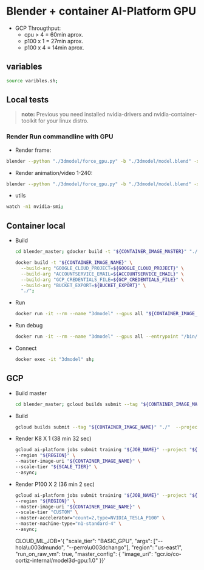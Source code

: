# Blender + container AI-Platform GPU

- GCP Througthput:
  - cpu &gt; 4 = 60min aprox.
  - p100 x 1   = 27min aprox.
  - p100 x 4   = 14min aprox.


## variables

```bash
source varibles.sh;
```

## Local tests
> **note:** Previous you need installed nvidia-drivers and nvidia-container-toolkit for your linux distro.

### Render Run commandline with GPU
- Render frame:
```bash
blender --python "./3dmodel/force_gpu.py" -b "./3dmodel/model.blend" -x 1 -E "CYCLES" -o "./render" -f 1;
```
- Render animation/video 1-240:
```bash
blender --python "./3dmodel/force_gpu.py" -b "./3dmodel/model.blend" -x 1 -E "CYCLES" -o "./render" -s 0 -e 3 -a;
```
- utils
```bash
watch -n1 nvidia-smi;
```

## Container local

- Build
  ```bash
  cd blender_master; gdocker build -t "${CONTAINER_IMAGE_MASTER}" "./"; cd ..;

  docker build -t "${CONTAINER_IMAGE_NAME}" \
    --build-arg "GOOGLE_CLOUD_PROJECT=${GOOGLE_CLOUD_PROJECT}" \
    --build-arg "ACCOUNTSERVICE_EMAIL=${ACCOUNTSERVICE_EMAIL}" \
    --build-arg "GCP_CREDENTIALS_FILE=${GCP_CREDENTIALS_FILE}" \
    --build-arg "BUCKET_EXPORT=${BUCKET_EXPORT}" \
    "./";
  ```
- Run
  ```bash
  docker run -it --rm --name "3dmodel" --gpus all "${CONTAINER_IMAGE_NAME}";
  ```
- Run debug
  ```bash
  docker run -it --rm --name "3dmodel" --gpus all --entrypoint "/bin/bash" "${CONTAINER_IMAGE_NAME}";
  ```
- Connect
  ```bash
  docker exec -it "3dmodel" sh;
  ```

## GCP

- Build master
  ```bash
  cd blender_master; gcloud builds submit --tag "${CONTAINER_IMAGE_MASTER}" "./"  --project "${GOOGLE_CLOUD_PROJECT}"; cd ..;
  ```

- Build
  ```bash
  gcloud builds submit --tag "${CONTAINER_IMAGE_NAME}" "./"  --project "${GOOGLE_CLOUD_PROJECT}";
  ```
- Render K8 X 1 (38 min 32 sec)
  ```bash
  gcloud ai-platform jobs submit training "${JOB_NAME}" --project "${GOOGLE_CLOUD_PROJECT}" \
  --region "${REGION}" \
  --master-image-uri "${CONTAINER_IMAGE_NAME}" \
  --scale-tier "${SCALE_TIER}" \
  --async;
  ```
- Render P100 X 2 (36 min 2 sec)
  ```bash
  gcloud ai-platform jobs submit training "${JOB_NAME}" --project "${GOOGLE_CLOUD_PROJECT}" \
  --region "${REGION}" \
  --master-image-uri "${CONTAINER_IMAGE_NAME}" \
  --scale-tier "CUSTOM" \
  --master-accelerator="count=2,type=NVIDIA_TESLA_P100" \
  --master-machine-type="n1-standard-4" \
  --async;
  ```


  CLOUD_ML_JOB='{ "scale_tier": "BASIC_GPU", "args": ["--hola\u003dmundo", "--perro\u003dchango"], "region": "us-east1", "run_on_raw_vm": true, "master_config": { "image_uri": "gcr.io/co-oortiz-internal/model3d-gpu:1.0" }}'